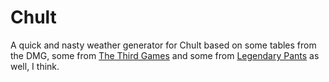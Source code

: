 # Chult

A quick and nasty weather generator for Chult based on some tables from the DMG, some from [The Third Games][1]
and some from [Legendary Pants][2] as well, I think.

[1]: http://thethirdgames.com/2017/09/27/tomb-annihilation-weather-rain-wind-raincatchers/
[2]: http://www.legendarypants.net/tomb-of-annihilation/
